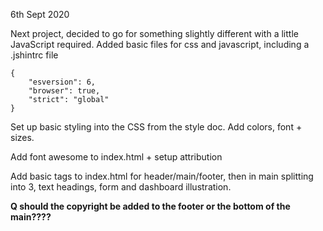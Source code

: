 6th Sept 2020

Next project, decided to go for something slightly different with a little JavaScript required.
Added basic files for css and javascript, including a .jshintrc file

```
{
    "esversion": 6,
    "browser": true,
    "strict": "global"
}
```

Set up basic styling into the CSS from the style doc. Add colors, font + sizes.

Add font awesome to index.html + setup attribution

Add basic tags to index.html for header/main/footer, then in main splitting into 3, text headings, form and dashboard illustration.

__Q should the copyright be added to the footer or the bottom of the main????__

